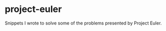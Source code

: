 project-euler
=============

Snippets I wrote to solve some of the problems presented by Project Euler.
